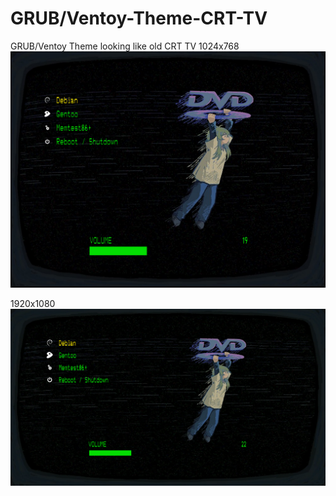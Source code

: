 # GRUB/Ventoy-Theme-CRT-TV

GRUB/Ventoy Theme looking like old CRT TV
1024x768
<br>![](https://github.com/bulat-ch/GRUB-Theme-CRT-TV/blob/main/screenshots/CRT-TV_1024x768.png)

1920x1080
<br>![](https://github.com/bulat-ch/GRUB-Theme-CRT-TV/blob/main/screenshots/CRT-TV_1920x1080.png)

